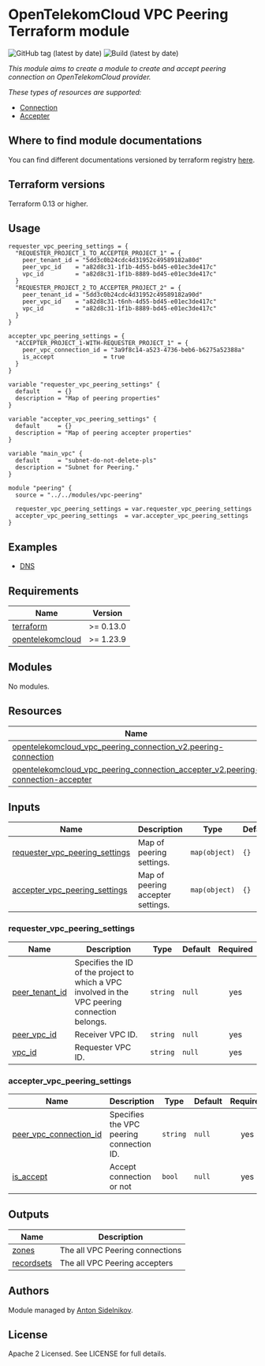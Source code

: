 # OpenTelekomCloud VPC Peering Terraform module

![GitHub tag (latest by date)](https://img.shields.io/github/v/tag/opentelekomcloud/terraform-opentelekomcloud-modules)
![Build (latest by date)](https://zuul.otc-service.com/api/tenant/eco/badge?project=opentelekomcloud/terraform-opentelekomcloud-modules&pipeline=check&branch=main)

_This module aims to create a module to create and accept peering connection on OpenTelekomCloud provider._

_These types of resources are supported:_

* [Connection](https://registry.terraform.io/providers/opentelekomcloud/opentelekomcloud/latest/docs/resources/vpc_peering_v2)
* [Accepter](https://registry.terraform.io/providers/opentelekomcloud/opentelekomcloud/latest/docs/resources/vpc_peering_accepter_v2)


## Where to find module documentations

You can find different documentations versioned by terraform registry [here](https://registry.terraform.io/modules/opentelekomcloud/modules/opentelekomcloud/latest).

## Terraform versions

Terraform 0.13 or higher.

## Usage

```hcl
requester_vpc_peering_settings = {
  "REQUESTER_PROJECT_1_TO_ACCEPTER_PROJECT_1" = {
    peer_tenant_id = "5dd3c0b24cdc4d31952c49589182a80d"
    peer_vpc_id    = "a82d8c31-1f1b-4d55-bd45-e01ec3de417c"
    vpc_id         = "a82d8c31-1f1b-8889-bd45-e01ec3de417c"
  }
  "REQUESTER_PROJECT_2_TO_ACCEPTER_PROJECT_2" = {
    peer_tenant_id = "5dd3c0b24cdc4d31952c49589182a90d"
    peer_vpc_id    = "a82d8c31-t6nh-4d55-bd45-e01ec3de417c"
    vpc_id         = "a82d8c31-1f1b-8889-bd45-e01ec3de417c"
  }
}

accepter_vpc_peering_settings = {
  "ACCEPTER_PROJECT_1-WITH-REQUESTER_PROJECT_1" = {
    peer_vpc_connection_id = "3a9f8c14-a523-4736-beb6-b6275a52388a"
    is_accept              = true
  }
}

variable "requester_vpc_peering_settings" {
  default     = {}
  description = "Map of peering properties"
}

variable "accepter_vpc_peering_settings" {
  default     = {}
  description = "Map of peering accepter properties"
}

variable "main_vpc" {
  default     = "subnet-do-not-delete-pls"
  description = "Subnet for Peering."
}

module "peering" {
  source = "../../modules/vpc-peering"

  requester_vpc_peering_settings = var.requester_vpc_peering_settings
  accepter_vpc_peering_settings  = var.accepter_vpc_peering_settings
}
```

## Examples

* [DNS](https://github.com/opentelekomcloud/terraform-opentelekomcloud-modules/blob/main/examples/vpc-peering)

## Requirements

| Name                                                                                           | Version   |
| ---------------------------------------------------------------------------------------------- |-----------|
| <a name="requirement_terraform"></a> [terraform](#requirement\_terraform)                      | >= 0.13.0 |
| <a name="requirement_opentelekomcloud"></a> [opentelekomcloud](#requirement\_opentelekomcloud) | >= 1.23.9 |

## Modules

No modules.

## Resources

| Name                                                                                                                                                                                                       | Type     | Count     |
|------------------------------------------------------------------------------------------------------------------------------------------------------------------------------------------------------------|----------|-----------|
| [opentelekomcloud_vpc_peering_connection_v2.peering-connection](https://registry.terraform.io/providers/opentelekomcloud/opentelekomcloud/latest/docs/resources/vpc_peering_v2)                            | resource | 1 or more |
| [opentelekomcloud_vpc_peering_connection_accepter_v2.peering-connection-accepter](https://registry.terraform.io/providers/opentelekomcloud/opentelekomcloud/latest/docs/resources/vpc_peering_accepter_v2) | resource | 1 or more |

## Inputs

| Name                                                                                                                               | Description                       | Type          | Default | Required |
|------------------------------------------------------------------------------------------------------------------------------------|-----------------------------------|---------------|---------|:--------:|
| <a name="input_requester_vpc_peering_settings"></a> [requester\_vpc\_peering\_settings](#input\_requester\_vpc\_peering\_settings) | Map of peering settings.          | `map(object)` | `{}`    |    no    |
| <a name="input_accepter_vpc_peering_settings"></a> [accepter\_vpc\_peering\_settings](#input\_accepter\_vpc\_peering\_settings)    | Map of peering accepter settings. | `map(object)` | `{}`    |    no    |

### requester_vpc_peering_settings

| Name                                                                             | Description                                                                                    | Type     | Default | Required |
|----------------------------------------------------------------------------------|------------------------------------------------------------------------------------------------|----------|---------|:--------:|
| <a name="input_peer_tenant_id"></a> [peer\_tenant\_id](#input\_peer\_tenant\_id) | Specifies the ID of the project to which a VPC involved in the VPC peering connection belongs. | `string` | `null`  |   yes    |
| <a name="input_peer_vpc_id"></a> [peer\_vpc\_id](#input\_peer\_vpc\_id)          | Receiver VPC ID.                                                                               | `string` | `null`  |   yes    |
| <a name="input_vpc_id"></a> [vpc\_id](#input\_vpc\_id)                           | Requester VPC ID.                                                                              | `string` | `null`  |   yes    |

### accepter_vpc_peering_settings

| Name                                                                                                       | Description                              | Type     | Default | Required |
|------------------------------------------------------------------------------------------------------------|------------------------------------------|----------|---------|:--------:|
| <a name="input_peer_vpc_connection_id"></a> [peer\_vpc\_connection\_id](#input\_peer\_vpc\_connection\_id) | Specifies the VPC peering connection ID. | `string` | `null`  |   yes    |
| <a name="input_is_accept"></a> [is\_accept](#input\_is\_accept)                                            | Accept connection or not                 | `bool`   | `null`  |   yes    |

## Outputs

| Name                                                                              | Description                     |
|-----------------------------------------------------------------------------------|---------------------------------|
| <a name="output_peering_connections"></a> [zones](#output\_peering\_connections)  | The all VPC Peering connections |
| <a name="output_peering_accepters"></a> [recordsets](#output\_peering\_accepters) | The all VPC Peering accepters   |

## Authors

Module managed by [Anton Sidelnikov](https://github.com/anton-sidelnikov).

## License

Apache 2 Licensed. See LICENSE for full details.
